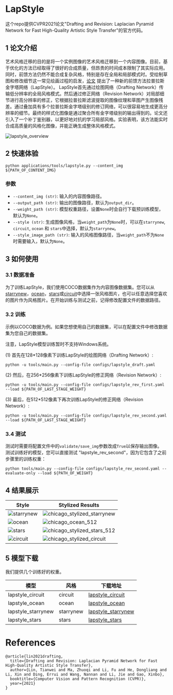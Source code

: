 
# LapStyle

 这个repo提供CVPR2021论文"Drafting and Revision: Laplacian Pyramid Network for Fast High-Quality Artistic Style Transfer"的官方代码。

## 1 论文介绍

艺术风格迁移的目的是将一个实例图像的艺术风格迁移到一个内容图像。目前，基于优化的方法已经取得了很好的合成质量，但昂贵的时间成本限制了其实际应用。
同时，前馈方法仍然不能合成复杂风格，特别是存在全局和局部模式时。受绘制草图和修改细节这一常见绘画过程的启发，[论文](https://arxiv.org/pdf/2104.05376.pdf) 提出了一种新的前馈方法拉普拉斯金字塔网络（LapStyle）。
LapStyle首先通过绘图网络（Drafting Network）传输低分辨率的全局风格模式。然后通过修正网络（Revision Network）对局部细节进行高分辨率的修正，它根据拉普拉斯滤波提取的图像纹理和草图产生图像残差。通过叠加具有多个拉普拉斯金字塔级别的修订网络，可以很容易地生成更高分辨率的细节。最终的样式化图像是通过聚合所有金字塔级别的输出得到的。论文还引入了一个补丁鉴别器，以更好地对抗的学习局部风格。实验表明，该方法能实时合成高质量的风格化图像，并能正确生成整体风格模式。

![lapstyle_overview](https://user-images.githubusercontent.com/79366697/118654987-b24dc100-b81b-11eb-9430-d84630f80511.png)


## 2 快速体验
```
python applications/tools/lapstyle.py --content_img ${PATH_OF_CONTENT_IMG}
```
### **参数**

- `--content_img (str)`: 输入的内容图像路径。
- `--output_path (str)`: 输出的图像路径，默认为`output_dir`。
- `--weight_path (str)`: 模型权重路径，设置`None`时会自行下载预训练模型，默认为`None`。
- `--style (str)`: 生成图像风格，当`weight_path`为`None`时，可以在`starrynew`, `circuit`, `ocean` 和 `stars`中选择，默认为`starrynew`。
- `--style_image_path (str)`: 输入的风格图像路径，当`weight_path`不为`None`时需要输入，默认为`None`。

## 3 如何使用

### 3.1 数据准备

为了训练LapStyle，我们使用COCO数据集作为内容图像数据集。您可以从[starrynew](https://user-images.githubusercontent.com/79366697/118655415-1ec8c000-b81c-11eb-8002-90bf8d477860.png)，[ocean](https://user-images.githubusercontent.com/79366697/118655407-1c666600-b81c-11eb-83a6-300ee1952415.png)，[stars](https://user-images.githubusercontent.com/79366697/118655423-20928380-b81c-11eb-92bd-0deeb320ff14.png)或[circuit](https://user-images.githubusercontent.com/79366697/118655399-196b7580-b81c-11eb-8bc5-d5ece80c18ba.jpg)中选择一张风格图片，也可以任意选择您喜欢的图片作为风格图片。在开始训练与测试之前，记得修改配置文件的数据路径。

### 3.2 训练

示例以COCO数据为例。如果您想使用自己的数据集，可以在配置文件中修改数据集为您自己的数据集。

注意，LapStyle模型训练暂时不支持Windows系统。

(1) 首先在128*128像素下训练LapStyle的绘图网络（Drafting Network）:
```
python -u tools/main.py --config-file configs/lapstyle_draft.yaml
```

(2) 然后，在256*256像素下训练LapStyle的修正网络（Revision Network）:
```
python -u tools/main.py --config-file configs/lapstyle_rev_first.yaml --load ${PATH_OF_LAST_STAGE_WEIGHT}
```

(3) 最后，在512*512像素下再次训练LapStyle的修正网络（Revision Network）:
```
python -u tools/main.py --config-file configs/lapstyle_rev_second.yaml --load ${PATH_OF_LAST_STAGE_WEIGHT}
```

### 3.4 测试

测试时需要将配置文件中的`validate/save_img`参数改成`True`以保存输出图像。
测试训练好的模型，您可以直接测试 "lapstyle_rev_second"，因为它包含了之前步骤里的训练权重：
```
python tools/main.py --config-file configs/lapstyle_rev_second.yaml --evaluate-only --load ${PATH_OF_WEIGHT}
```

## 4 结果展示

| Style | Stylized Results |
| --- | --- |
| ![starrynew](https://user-images.githubusercontent.com/79366697/118655415-1ec8c000-b81c-11eb-8002-90bf8d477860.png) | ![chicago_stylized_starrynew](https://user-images.githubusercontent.com/79366697/118655671-59325d00-b81c-11eb-93a3-4fcc24680124.png)|
| ![ocean](https://user-images.githubusercontent.com/79366697/118655407-1c666600-b81c-11eb-83a6-300ee1952415.png) | ![chicago_ocean_512](https://user-images.githubusercontent.com/79366697/118655625-4cae0480-b81c-11eb-83ec-30936ed3df65.png)|
| ![stars](https://user-images.githubusercontent.com/79366697/118655423-20928380-b81c-11eb-92bd-0deeb320ff14.png) | ![chicago_stylized_stars_512](https://user-images.githubusercontent.com/79366697/118655638-50da2200-b81c-11eb-9223-58d5df022fa5.png)|
| ![circuit](https://user-images.githubusercontent.com/79366697/118655399-196b7580-b81c-11eb-8bc5-d5ece80c18ba.jpg) | ![chicago_stylized_circuit](https://user-images.githubusercontent.com/79366697/118655660-56376c80-b81c-11eb-87f2-64ae5a82375c.png)|


## 5 模型下载

我们提供几个训练好的权重。

| 模型 | 风格 | 下载地址 |
|---|---|---|
| lapstyle_circuit  | circuit | [lapstyle_circuit](https://paddlegan.bj.bcebos.com/models/lapstyle_circuit.pdparams)
| lapstyle_ocean  | ocean | [lapstyle_ocean](https://paddlegan.bj.bcebos.com/models/lapstyle_ocean.pdparams)
| lapstyle_starrynew  | starrynew | [lapstyle_starrynew](https://paddlegan.bj.bcebos.com/models/lapstyle_starrynew.pdparams)
| lapstyle_stars  | stars | [lapstyle_stars](https://paddlegan.bj.bcebos.com/models/lapstyle_stars.pdparams)


# References

```
@article{lin2021drafting,
  title={Drafting and Revision: Laplacian Pyramid Network for Fast High-Quality Artistic Style Transfer},
  author={Lin, Tianwei and Ma, Zhuoqi and Li, Fu and He, Dongliang and Li, Xin and Ding, Errui and Wang, Nannan and Li, Jie and Gao, Xinbo},
  booktitle={Computer Vision and Pattern Recognition (CVPR)},
  year={2021}
}
```
